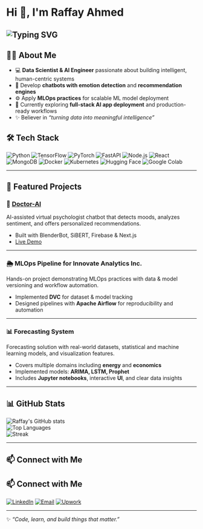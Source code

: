 # Hi 👋, I'm Raffay Ahmed

![Typing SVG](https://readme-typing-svg.demolab.com?font=Fira+Code&size=28&duration=4000&color=FF0000&center=true&vCenter=true&width=800&height=100&lines=AI%20%26%20ML%20Engineer;Data%20Scientist;NLP%20Specialist;AI%20Chatbot%20Developer;Turning%20Data%20into%20Intelligence;Automating%20with%20AI%20%26%20ML)
---

## 👨‍💻 About Me

- 💻 **Data Scientist & AI Engineer** passionate about building intelligent, human-centric systems  
- 🤖 Develop **chatbots with emotion detection** and **recommendation engines**  
- ⚙️ Apply **MLOps practices** for scalable ML model deployment  
- 🌱 Currently exploring **full-stack AI app deployment** and production-ready workflows  
- ✨ Believer in *“turning data into meaningful intelligence”*

  
## 🛠️ Tech Stack
![Python](https://img.shields.io/badge/Python-3776AB?style=flat&logo=python&logoColor=white)
![TensorFlow](https://img.shields.io/badge/TensorFlow-FF6F00?style=flat&logo=TensorFlow&logoColor=white)
![PyTorch](https://img.shields.io/badge/PyTorch-EE4C2C?style=flat&logo=PyTorch&logoColor=white)
![FastAPI](https://img.shields.io/badge/FastAPI-009688?style=flat&logo=FastAPI&logoColor=white)
![Node.js](https://img.shields.io/badge/Node.js-339933?style=flat&logo=nodedotjs&logoColor=white)
![React](https://img.shields.io/badge/React-20232A?style=flat&logo=react&logoColor=61DAFB)
![MongoDB](https://img.shields.io/badge/MongoDB-4EA94B?style=flat&logo=mongodb&logoColor=white)
![Docker](https://img.shields.io/badge/Docker-2496ED?style=flat&logo=docker&logoColor=white)
![Kubernetes](https://img.shields.io/badge/Kubernetes-326CE5?style=flat&logo=kubernetes&logoColor=white)
![Hugging Face](https://img.shields.io/badge/Hugging%20Face-FFDD00?style=flat&logo=huggingface&logoColor=black)
![Google Colab](https://img.shields.io/badge/Google%20Colab-F9AB00?style=flat&logo=googlecolab&logoColor=white)

---
 
## 🚀 Featured Projects

### 🧠 [Doctor-AI](https://doctor-ai-final.vercel.app)
AI-assisted virtual psychologist chatbot that detects moods, analyzes sentiment, and offers personalized recommendations.  
- Built with BlenderBot, SiBERT, Firebase & Next.js  
- [Live Demo](https://doctor-ai-final.vercel.app)  

---

###  🌦️ MLOps Pipeline for Innovate Analytics Inc.
Hands-on project demonstrating MLOps practices with data & model versioning and workflow automation.  
- Implemented **DVC** for dataset & model tracking  
- Designed pipelines with **Apache Airflow** for reproducibility and automation  

---

### 📊 Forecasting System
Forecasting solution with real-world datasets, statistical and machine learning models, and visualization features.  
- Covers multiple domains including **energy** and **economics**  
- Implemented models: **ARIMA, LSTM, Prophet**  
- Includes **Jupyter notebooks**, interactive **UI**, and clear data insights  

---

## 📊 GitHub Stats

![Raffay's GitHub stats](https://github-readme-stats.vercel.app/api?username=raffay464&show_icons=true&theme=tokyonight)  
![Top Languages](https://github-readme-stats.vercel.app/api/top-langs/?username=raffay464&layout=compact&theme=tokyonight)  
![Streak](https://github-readme-streak-stats.herokuapp.com/?user=raffay464&theme=tokyonight)  

---

## 📫 Connect with Me
## 📫 Connect with Me

[![LinkedIn](https://img.shields.io/badge/LinkedIn-0A66C2?style=flat&logo=linkedin&logoColor=white)](https://www.linkedin.com/in/raffay-ahmed-014715260/)
[![Email](https://img.shields.io/badge/Email-D14836?style=flat&logo=gmail&logoColor=white)](mailto:agkraffay01@gmail.com)
[![Upwork](https://img.shields.io/badge/Upwork-6fda44?style=flat&logo=upwork&logoColor=white)](https://www.upwork.com/freelancers/~01724015938c84c56a?mp_source=share)

---

✨ *“Code, learn, and build things that matter.”*  
